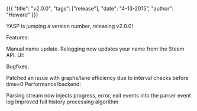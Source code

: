 {{{ "title": "v2.0.0", "tags": ["release"], "date": "4-13-2015", "author": "Howard" }}}

YASP is jumping a version number, releasing v2.0.0!

Features:

Manual name update. Relogging now updates your name from the Steam API.
UI:

Bugfixes:

Patched an issue with graphs/lane efficiency due to interval checks before time=0
Performance/backend:

Parsing stream now injects progress, error, exit events into the parser event log
Improved full history processing algorithm
